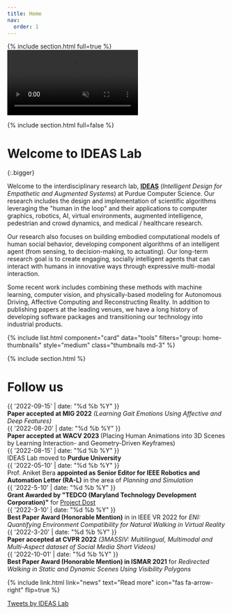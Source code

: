 ```yaml
---
title: Home
nav:
  order: 1
---
```


{% include section.html full=true %}
<video autoplay loop muted id="home-vid">
  <source src="/images/sequence.mp4" type="video/mp4">
</video>

{% include section.html full=false %}
# Welcome to IDEAS Lab
{:.bigger}

Welcome to the interdisciplinary research lab, [**IDEAS**](/) (*Intelligent Design for Empathetic and Augmented Systems*) at Purdue Computer Science. Our research includes the design and implementation of scientific algorithms leveraging the "human in the loop" and their applications to computer graphics, robotics, AI, virtual environments, augmented intelligence, pedestrian and crowd dynamics, and medical / healthcare research.

Our research also focuses on building embodied computational models of human social behavior, developing component algorithms of an intelligent agent (from sensing, to decision-making, to actuating). Our long-term research goal is to create engaging, socially intelligent agents that can interact with humans in innovative ways through expressive multi-modal interaction.

Some recent work includes combining these methods with machine learning, computer vision, and physically-based modeling for Autonomous Driving, Affective Computing and Reconstructing Reality. In addition to publishing papers at the leading venues, we have a long history of developing software packages and transitioning our technology into industrial products.


{% include list.html component="card" data="tools" filters="group: home-thumbnails" style="medium" class="thumbnails md-3" %}


{% include section.html %}

<!-- # Research highlights

{% include list.html 
  data="citations" 
  component="citation" 
  filters="group: highlight"
  style="rich" 
%} -->


# Follow us

<div class="col-flex">
  <div class="col home-news">
    <div class="news-item">
    <div class="date">{{ '2022-09-15' | date: "%d %b %Y" }}</div>
    <div class="content">
      <b>Paper accepted at MIG 2022</b>
       <i>(Learning Gait Emotions Using Affective and Deep Features)</i>
    </div>
  </div>

  <div class="news-item">
    <div class="date">{{ '2022-08-20' | date: "%d %b %Y" }}</div>
    <div class="content">
      <b>Paper accepted at WACV 2023 </b> (Placing Human Animations into 3D Scenes by Learning Interaction- and Geometry-Driven Keyframes)
    </div>
  </div>

  <div class="news-item">
    <div class="date">{{ '2022-08-15' | date: "%d %b %Y" }}</div>
    <div class="content">
      IDEAS Lab moved to <b>Purdue University</b>
    </div>
  </div>

  <div class="news-item">
    <div class="date">{{ '2022-05-10' | date: "%d %b %Y" }}</div>
    <div class="content">
      Prof. Aniket Bera <b>appointed as Senior Editor for IEEE Robotics and Automation Letter (RA-L)</b> in the area of <i>Planning and Simulation</i>
    </div>
  </div>

  <div class="news-item">
    <div class="date">{{ '2022-5-10' | date: "%d %b %Y" }}</div>
    <div class="content">
      <b>Grant Awarded by "TEDCO (Maryland Technology Development Corporation)"</b> for <a href="https://dost.cs.umd.edu/">Project Dost</a>
    </div>
  </div>

  <div class="news-item">
    <div class="date">{{ '2022-3-10' | date: "%d %b %Y" }}</div>
    <div class="content">
      <b>Best Paper Award (Honorable Mention)</b> in in IEEE VR 2022 for <i>ENI: Quantifying Environment Compatibility for Natural Walking in Virtual Reality</i>
    </div>
  </div>

  <div class="news-item">
    <div class="date">{{ '2022-3-20' | date: "%d %b %Y" }}</div>
    <div class="content">
      <b>Paper accepted at CVPR 2022</b> <i>(3MASSIV: Multilingual, Multimodal and Multi-Aspect dataset of Social Media Short Videos)</i>
    </div>
  </div>

  <div class="news-item">
    <div class="date">{{ '2022-10-01' | date: "%d %b %Y" }}</div>
    <div class="content">
      <b>Best Paper Award (Honorable Mention) in ISMAR 2021</b> for <i>Redirected Walking in Static and Dynamic Scenes Using Visibility Polygons</i>
    </div>
  </div>

  {%
    include link.html
    link="news"
    text="Read more"
    icon="fas fa-arrow-right"
    flip=true
  %}

  </div>

  <div class="col social">
    <a class="twitter-timeline" href="https://twitter.com/IDEASPurdue" data-height="700" data-width="330">Tweets by IDEAS Lab</a> 
    <script async src="https://platform.twitter.com/widgets.js" charset="utf-8"></script>
  </div>
</div>
